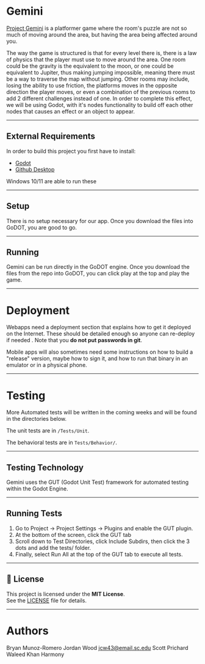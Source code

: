 # Gemini

[Project Gemini](https://github.com/SCCapstone/gemini/wiki) is a platformer game where the room's puzzle are not so much of moving around the 
area, but having the area being affected around you.

The way the game is structured is that for every level there is, there is a law of physics that 
the player must use to move around the area. One room could be the gravity is the equivalent to the moon, 
or one could be equivalent to Jupiter, thus making jumping impossible, meaning there must be a way to 
traverse the map without jumping. Other rooms may include, losing the ability to use friction, the platforms 
moves in the opposite direction the player moves, or even a combination of the previous rooms to add 2 different 
challenges instead of one. In order to complete this effect, we will be using Godot, with it's 
nodes functionality to build off each other nodes that causes an effect or an object to appear.

---

## External Requirements

In order to build this project you first have to install:

-   [Godot](https://godotengine.org/)
-   [Github Desktop](https://desktop.github.com/download/)

Windows 10/11 are able to run these

---

## Setup

There is no setup necessary for our app. Once you download the files into GoDOT, you are good to go.

---

## Running

Gemini can be run directly in the GoDOT engine. Once you download the files from the repo into GoDOT, you can click play at the top and play the game.

---

# Deployment

Webapps need a deployment section that explains how to get it deployed on the
Internet. These should be detailed enough so anyone can re-deploy if needed
. Note that you **do not put passwords in git**.

Mobile apps will also sometimes need some instructions on how to build a
"release" version, maybe how to sign it, and how to run that binary in an
emulator or in a physical phone.

---

# Testing

More Automated tests will be written in the coming weeks and will be found in the directories below.

The unit tests are in `/Tests/Unit`.

The behavioral tests are in `Tests/Behavior/`.

---

## Testing Technology

Gemini uses the GUT (Godot Unit Test) framework for automated testing within the Godot Engine.

---

## Running Tests

1. Go to Project → Project Settings → Plugins and enable the GUT plugin.
2. At the bottom of the screen, click the GUT tab
3. Scroll down to Test Directories, click Include Subdirs, then click the 3 dots and add the tests/ folder.
4. Finally, select Run All at the top of the GUT tab to execute all tests.

---

## 📄 License

This project is licensed under the **MIT License**.  
See the [LICENSE](LICENSE) file for details.

---

# Authors

Bryan Munoz-Romero
Jordan Wood                jcw43@email.sc.edu
Scott Prichard
Waleed Khan
Harmony
